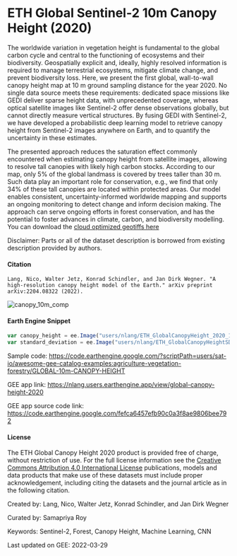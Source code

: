 # ETH Global Sentinel-2 10m Canopy Height (2020)

The worldwide variation in vegetation height is fundamental to the global carbon cycle and central to the functioning of ecosystems and their biodiversity. Geospatially explicit and, ideally, highly resolved information is required to manage terrestrial ecosystems, mitigate climate change, and prevent biodiversity loss. Here, we present the first global, wall-to-wall canopy height map at 10 m ground sampling distance for the year 2020. No single data source meets these requirements: dedicated space missions like GEDI deliver sparse height data, with unprecedented coverage, whereas optical satellite images like Sentinel-2 offer dense observations globally, but cannot directly measure vertical structures. By fusing GEDI with Sentinel-2, we have developed a probabilistic deep learning model to retrieve canopy height from Sentinel-2 images anywhere on Earth, and to quantify the uncertainty in these estimates.

The presented approach reduces the saturation effect commonly encountered when estimating canopy height from satellite images, allowing to resolve tall canopies with likely high carbon stocks. According to our map, only 5% of the global landmass is covered by trees taller than 30 m. Such data play an important role for conservation, e.g., we find that only 34% of these tall canopies are located within protected areas. Our model enables consistent, uncertainty-informed worldwide mapping and supports an ongoing monitoring to detect change and inform decision making. The approach can serve ongoing efforts in forest conservation, and has the potential to foster advances in climate, carbon, and biodiversity modelling. You can download the [cloud optimized geotiffs here](https://share.phys.ethz.ch/~pf/nlangdata/ETH_GlobalCanopyHeight_10m_2020_version1/)

Disclaimer: Parts or all of the dataset description is borrowed from existing description provided by authors.

#### Citation

```
Lang, Nico, Walter Jetz, Konrad Schindler, and Jan Dirk Wegner. "A high-resolution canopy height model of the Earth." arXiv preprint arXiv:2204.08322 (2022).
```

![canopy_10m_comp](https://user-images.githubusercontent.com/6677629/167065993-009e0736-5bda-4a85-9978-998dbb2ad00c.gif)


#### Earth Engine Snippet

```js
var canopy_height = ee.Image("users/nlang/ETH_GlobalCanopyHeight_2020_10m_v1");
var standard_deviation = ee.Image("users/nlang/ETH_GlobalCanopyHeightSD_2020_10m_v1");
```

Sample code: https://code.earthengine.google.com/?scriptPath=users/sat-io/awesome-gee-catalog-examples:agriculture-vegetation-forestry/GLOBAL-10m-CANOPY-HEIGHT

GEE app link: https://nlang.users.earthengine.app/view/global-canopy-height-2020

GEE app source code link: https://code.earthengine.google.com/fefca6457efb90c0a3f8ae9806bee792

#### License

The ETH Global Canopy Height 2020 product is provided free of charge, without restriction of use. For the full license information see the [Creative Commons Attribution 4.0 International License](https://creativecommons.org/licenses/by/4.0/) publications, models and data products that make use of these datasets must include proper acknowledgement, including citing the datasets and the journal article as in the following citation.

Created by: Lang, Nico, Walter Jetz, Konrad Schindler, and Jan Dirk Wegner

Curated by: Samapriya Roy

Keywords: Sentinel-2, Forest, Canopy Height, Machine Learning, CNN

Last updated on GEE: 2022-03-29
